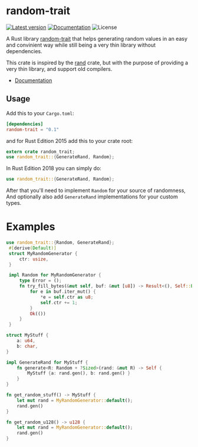 # random-trait
[![Latest version](https://img.shields.io/crates/v/random-trait.svg)](https://crates.io/crates/random-trait)
[![Documentation](https://docs.rs/random-trait/badge.svg)](https://docs.rs/random-trait)
![License](https://img.shields.io/crates/l/random-trait.svg)

A Rust library [random-trait](https://crates.io/crates/random-trait) that helps generating random values in an easy and convinient way 
while still being a very thin library without dependencies.

This crate is inspired by the [rand](http://crates.io/crates/rand) crate, 
but with the purpose of providing a very thin library, and support old compilers.

* [Documentation](https://docs.rs/random-trait)

## Usage

Add this to your `Cargo.toml`:

```toml
[dependencies]
random-trait = "0.1"
```

and for Rust Edition 2015 add this to your crate root:

```rust
extern crate random_trait;
use random_trait::{GenerateRand, Random};
```
In Rust Edition 2018 you can simply do:
```rust
use random_trait::{GenerateRand, Random};
```

After that you'll need to implement `Random` for your source of randomness,  <br>
And optionally also add `GenerateRand` implementations for your custom types.

# Examples

```rust
use random_trait::{Random, GenerateRand};
 #[derive(Default)]
 struct MyRandomGenerator {
     ctr: usize,
 }

 impl Random for MyRandomGenerator {
     type Error = ();
     fn try_fill_bytes(&mut self, buf: &mut [u8]) -> Result<(), Self::Error> {
         for e in buf.iter_mut() {
             *e = self.ctr as u8;
             self.ctr += 1;
         }
         Ok(())
     }
 }

struct MyStuff {
    a: u64,
    b: char,
}

impl GenerateRand for MyStuff {
    fn generate<R: Random + ?Sized>(rand: &mut R) -> Self {
        MyStuff {a: rand.gen(), b: rand.gen() }
    }
}

fn get_random_stuff() -> MyStuff {
    let mut rand = MyRandomGenerator::default();
    rand.gen()
}

fn get_random_u128() -> u128 {
    let mut rand = MyRandomGenerator::default();
    rand.gen()
}
```
